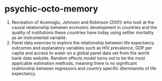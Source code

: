 # psychic-octo-memory

1. Recreation of Acemoglu, Johnson and Robinson (2001) who look at the causal relationship between economic development in countries and the quality of institutions these countries have today using settler mortality as an instrumental variable.
2. Panel data exercise to explore the relationship between life expectancy outcomes and explanatory variables such as HIV prevalence, GDP per capita and access to water on a global panel data set from the world bank data website. Random effects model turns out to be the most applicable estimation methods, meaning there is no significant realtionship between regressors and country specific dtermiannts of life expectancy. 
